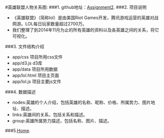 #英雄联盟人物关系图:
###1. github地址：[Assignment2](https://github.com/vis2014/Assignment2/tree/Gumaojie_Chenjinwen_A2).
###2. 项目说明
+ 《英雄联盟》（简称lol）是由美国Riot Games开发，腾讯游戏运营的英雄对战网游。LOL每日玩家数量超过2700万。
+ 我们整理了到2014年11月为止的所有英雄的资料以及各英雄之间的关系，将它可视化。


###3. 文件结构介绍
+ app/css 项目所用css文件
+ app/d3.js d3库
+ app/data 项目所用数据
+ app/lol.html 项目主页面
+ app/lol.js 项目主要js文件

###4. 数据描述
+ nodes:英雄的个人介绍，包括英雄的名称、昵称、价格、所属势力、图片地址、描述。
+ links:英雄间的关系，包括关系和描述。
+ group:英雄所属势力描述，包括名称、图片、描述。

###5.[Home](http://211.147.15.14/UCAS_14_Fall/index.php/GumMojie_Chenjinwen_A2).